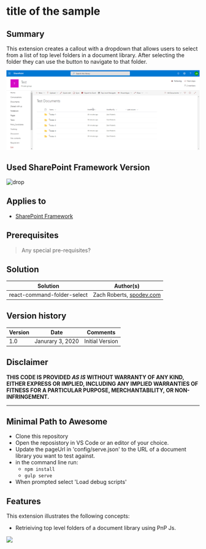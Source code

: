 # title of the sample

## Summary
This extension creates a callout with a dropdown that allows users to select from a list of top level folders in a document library. After selecting the folder they can use the button to navigate to that folder.

<img src='./assets/folderselect.gif'>

## Used SharePoint Framework Version 
![drop](https://img.shields.io/badge/version-1.9.1-green.svg)

## Applies to

* [SharePoint Framework](https://dev.office.com/sharepoint)


## Prerequisites
 
> Any special pre-requisites?

## Solution

Solution|Author(s)
--------|---------
react-command-folder-select | Zach Roberts, [spodev.com](https://spodev.com)

## Version history

Version|Date|Comments
-------|----|--------
1.0|Janurary 3, 2020|Initial Version

## Disclaimer
**THIS CODE IS PROVIDED *AS IS* WITHOUT WARRANTY OF ANY KIND, EITHER EXPRESS OR IMPLIED, INCLUDING ANY IMPLIED WARRANTIES OF FITNESS FOR A PARTICULAR PURPOSE, MERCHANTABILITY, OR NON-INFRINGEMENT.**

---

## Minimal Path to Awesome

- Clone this repository
- Open the reposistory in VS Code or an editor of your choice.
- Update the pageUrl in 'config/serve.json' to the URL of a document library you want to test against.
- in the command line run:
  - `npm install`
  - `gulp serve`
- When prompted select 'Load debug scripts'



## Features
This extension illustrates the following concepts:

- Retrieiving top level folders of a document library using PnP Js.


<img src="https://telemetry.sharepointpnp.com/sp-dev-fx-extensions/samples/readme-template" />
